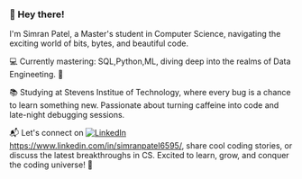 ### 🌟 Hey there!

<!--
**SimranPatel6595/SimranPatel6595** is a ✨ _special_ ✨ repository because its `README.md` (this file) appears on your GitHub profile.

Here are some ideas to get you started:

- 🔭 I’m currently working on ...
- 🌱 I’m currently learning ...
- 👯 I’m looking to collaborate on ...
- 🤔 I’m looking for help with ...
- 💬 Ask me about ...
- 📫 How to reach me: ...
- 😄 Pronouns: ...
- ⚡ Fun fact: ...
-->

I'm Simran Patel, a Master's student in Computer Science, navigating the exciting world of bits, bytes, and beautiful code.

💻 Currently mastering: SQL,Python,ML, diving deep into the realms of Data Engineeting. 🚀

📚 Studying at Stevens Institue of Technology, where every bug is a chance to learn something new. Passionate about turning caffeine into code and late-night debugging sessions.

📬 Let's connect on [![LinkedIn](https://www.linkedin.com/in/simranpatel6595/)](https://www.linkedin.com/in/simranpatel6595/) https://www.linkedin.com/in/simranpatel6595/, share cool coding stories, or discuss the latest breakthroughs in CS. Excited to learn, grow, and conquer the coding universe! 🌌


